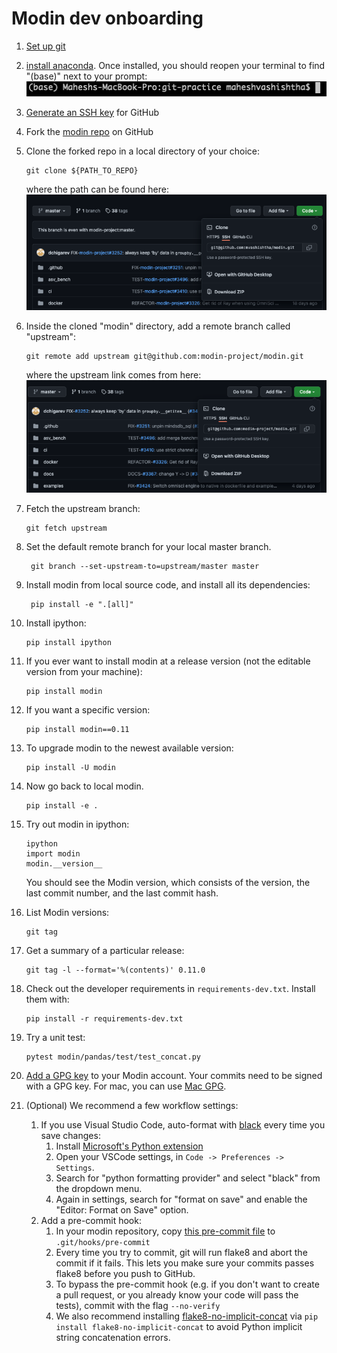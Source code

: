# Modin dev onboarding

1. [Set up git](https://docs.github.com/en/get-started/quickstart/set-up-git)
1. [install anaconda](https://www.anaconda.com/products/individual#macos). Once installed,
you should reopen your terminal to find "(base)" next to your prompt: ![](conda_prompt.png)
1. [Generate an SSH key](https://docs.github.com/en/authentication/connecting-to-github-with-ssh/generating-a-new-ssh-key-and-adding-it-to-the-ssh-agent) for GitHub
1. Fork the [modin repo](https://github.com/modin-project/modin) on GitHub
1. Clone the forked repo in a local directory of your choice: 
    ```
    git clone ${PATH_TO_REPO}
    ```
    where the path can be found here: ![](clone_my_modin.png)
4. Inside the cloned "modin" directory, add a remote branch called "upstream":
   ```
   git remote add upstream git@github.com:modin-project/modin.git
   ```
   where the upstream link comes from here: ![](clone_upstream_modin.png)
1. Fetch the upstream branch:
    ```
    git fetch upstream
    ```
1. Set the default remote branch for your local master branch. 
    ```
     git branch --set-upstream-to=upstream/master master
    ```
1. Install modin from local source code, and install all its dependencies:
    ```
     pip install -e ".[all]"
    ```
1. Install ipython:
    ```
    pip install ipython
    ```
1. If you ever want to install modin at a release version (not the editable version from your machine): 
    ```
    pip install modin
    ```
1. If you want a specific version:
    ```
    pip install modin==0.11
    ```
1. To upgrade modin to the newest available version:
    ```
    pip install -U modin
    ```
1. Now go back to local modin.
    ```
    pip install -e .
    ```
1. Try out modin in ipython:
    ```
    ipython
    import modin
    modin.__version__
    ```
    You should see the Modin version, which consists of the version, the last commit number, and the last commit hash.

1. List Modin versions:
    ```
    git tag
    ```

1. Get a summary of a particular release:
    ```
    git tag -l --format='%(contents)' 0.11.0
    ```

1. Check out the developer requirements in `requirements-dev.txt`. Install them with:
    ```
    pip install -r requirements-dev.txt
    ```

1. Try a unit test:
    ```
    pytest modin/pandas/test/test_concat.py
    ```

1. [Add a GPG key](https://docs.github.com/en/authentication/managing-commit-signature-verification/adding-a-new-gpg-key-to-your-github-account ) to your Modin account. Your commits need to be signed with a GPG key. For mac, you can use [Mac GPG](https://gpgtools.org/).


1. (Optional) We recommend a few workflow settings:

    1. If you use Visual Studio Code, auto-format with [black](https://black.readthedocs.io/en/stable/) every time you save changes:
        1. Install [Microsoft's Python extension](https://marketplace.visualstudio.com/items?itemName=ms-python.python)
        1. Open your VSCode settings, in `Code -> Preferences -> Settings`.
        1. Search for "python formatting provider" and select "black" from the dropdown menu.
        1. Again in settings, search for "format on save" and enable the "Editor: Format on Save" option.
    2. Add a pre-commit hook:
        1. In your modin repository, copy [this pre-commit file](pre-commit) to `.git/hooks/pre-commit`
        1. Every time you try to commit, git will run flake8 and abort the commit if it fails. This lets you make sure your commits passes flake8 before you push to GitHub.
        1. To bypass the pre-commit hook (e.g. if you don't want to create a pull request, or you already know your code will pass the tests), commit with the flag `--no-verify`
        1. We also recommend installing [flake8-no-implicit-concat](https://pypi.org/project/flake8-no-implicit-concat/) via `pip install flake8-no-implicit-concat` to avoid Python implicit string concatenation errors.
